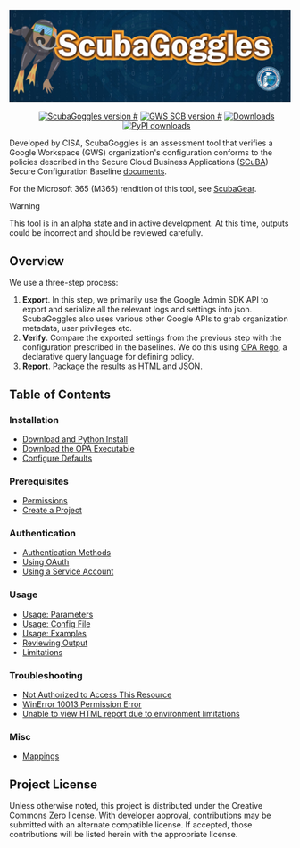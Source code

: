 ![ScubaGoggles Logo](https://github.com/cisagov/ScubaGoggles/raw/main/docs/images/ScubaGoggles%20GitHub%20Graphic%20v2.jpg)
<div align='center' style="margin:0;" id="user-content-toc">
  <ul>
        <a href="https://github.com/cisagov/ScubaGoggles/releases">
        <img src="https://img.shields.io/badge/ScubaGoggles-v0.5.0-%2385B065?labelColor=%23005288"  alt="ScubaGoggles version #"></a>
        <a href="https://github.com/cisagov/ScubaGoggles/tree/main/baselines">
        <img src="https://img.shields.io/badge/GWS_SCB-v0.5-%2385B065?labelColor=%23005288" alt="GWS SCB version #"></a>
        <a href="">
        <img src="https://img.shields.io/github/downloads/cisagov/ScubaGoggles/total.svg"  alt="Downloads"></a>
        <a href="https://pypistats.org/packages/scubagoggles">
        <img src="https://img.shields.io/pypi/dm/scubagoggles.svg?labelColor=%23005288&label=PyPI%20downloads"  alt="PyPI downloads"></a>
  </ul>
</div>

Developed by CISA, ScubaGoggles is an assessment tool that verifies a Google
Workspace (GWS) organization's configuration conforms to the policies
described in the Secure Cloud Business Applications
([SCuBA](https://cisa.gov/scuba)) Secure Configuration
Baseline [documents](https://github.com/cisagov/ScubaGoggles/blob/main/scubagoggles/baselines/README.md).

For the Microsoft 365 (M365) rendition of this tool, see [ScubaGear](https://github.com/cisagov/ScubaGear).

> [!WARNING]
> This tool is in an alpha state and in active development. At this time, outputs could be incorrect and should be reviewed carefully.

## Overview
We use a three-step process:
1. **Export**. In this step, we primarily use the Google Admin SDK API to export and serialize all the relevant logs and settings into json. ScubaGoggles also uses various other Google APIs to grab organization metadata, user privileges etc.
2. **Verify**. Compare the exported settings from the previous step with the configuration prescribed in the baselines. We do this using [OPA Rego](https://www.openpolicyagent.org/docs/latest/policy-language/#what-is-rego), a declarative query language for defining policy.
3. **Report**. Package the results as HTML and JSON.

## Table of Contents

### Installation

- [Download and Python Install](https://github.com/cisagov/ScubaGoggles/blob/main/docs/installation/DownloadAndInstall.md)
- [Download the OPA Executable](https://github.com/cisagov/ScubaGoggles/blob/main/docs/installation/OPA.md)
- [Configure Defaults](https://github.com/cisagov/ScubaGoggles/blob/main/docs/installation/Defaults.md)

### Prerequisites

- [Permissions](https://github.com/cisagov/ScubaGoggles/blob/main/docs/prerequisites/Prerequisites.md#permissions)
- [Create a Project](https://github.com/cisagov/ScubaGoggles/blob/main/docs/prerequisites/Prerequisites.md#create-a-project)

### Authentication
- [Authentication Methods](https://github.com/cisagov/ScubaGoggles/blob/main/docs/authentication/AuthenticationMethods.md)
- [Using OAuth](https://github.com/cisagov/ScubaGoggles/blob/main/docs/authentication/OAuth.md)
- [Using a Service Account](https://github.com/cisagov/ScubaGoggles/blob/main/docs/authentication/ServiceAccount.md)

### Usage

- [Usage: Parameters](https://github.com/cisagov/ScubaGoggles/blob/main/docs/usage/Parameters.md)
- [Usage: Config File](https://github.com/cisagov/ScubaGoggles/blob/main/docs/usage/Config.md)
- [Usage: Examples](https://github.com/cisagov/ScubaGoggles/blob/main/docs/usage/Examples.md)
- [Reviewing Output](https://github.com/cisagov/ScubaGoggles/blob/main/docs/usage/ReviewOutput.md)
- [Limitations](https://github.com/cisagov/ScubaGoggles/blob/main/docs/usage/Limitations.md)

### Troubleshooting
- [Not Authorized to Access This Resource](https://github.com/cisagov/ScubaGoggles/blob/main/docs/troubleshooting/Troubleshooting.md#not-authorized-to-access-this-resource)
- [WinError 10013 Permission Error](https://github.com/cisagov/ScubaGoggles/blob/main/docs/troubleshooting/Troubleshooting.md#windows--winerror-10013-permission-error)
- [Unable to view HTML report due to environment limitations](https://github.com/cisagov/ScubaGoggles/blob/main/docs/troubleshooting/Troubleshooting.md#unable-to-view-html-report-due-to-environment-limitations)

### Misc
- [Mappings](docs/misc/mappings.md)

## Project License
Unless otherwise noted, this project is distributed under the Creative
Commons Zero license. With developer approval, contributions may be
submitted with an alternate compatible license. If accepted, those
contributions will be listed herein with the appropriate license.
